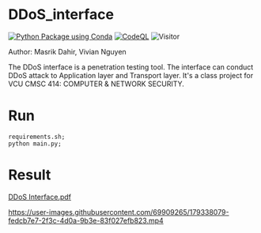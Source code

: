 # DDoS_interface

[![Python Package using Conda](https://github.com/Masrik-Dahir/DDoS_interface/actions/workflows/python-package-conda.yml/badge.svg)](https://github.com/Masrik-Dahir/DDoS_interface/actions/workflows/python-package-conda.yml)
[![CodeQL](https://github.com/Masrik-Dahir/DDoS_interface/actions/workflows/codeql-analysis.yml/badge.svg)](https://github.com/Masrik-Dahir/DDoS_interface/actions/workflows/codeql-analysis.yml)
![Visitor](https://visitor-badge.laobi.icu/badge?page_id=Masrik-Dahir.repoName)

Author: Masrik Dahir, Vivian Nguyen

The DDoS interface is a penetration testing tool. The interface can conduct DDoS attack to Application layer and Transport layer. It's a class project for VCU CMSC 414: COMPUTER & NETWORK SECURITY. 

# Run
```
requirements.sh;
python main.py;
```

# Result

[DDoS Interface.pdf](https://github.com/Masrik-Dahir/DDoS_interface/files/9125112/DDoS.Interface.pdf)

https://user-images.githubusercontent.com/69909265/179338079-fedcb7e7-2f3c-4d0a-9b3e-83f027efb823.mp4


